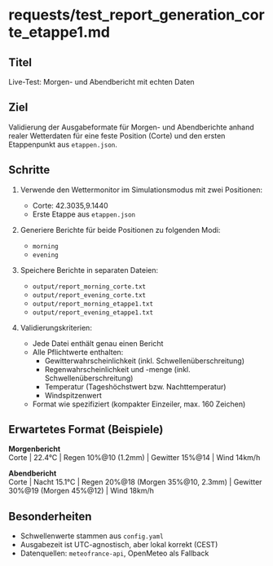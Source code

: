 # requests/test_report_generation_corte_etappe1.md

## Titel

Live-Test: Morgen- und Abendbericht mit echten Daten

## Ziel

Validierung der Ausgabeformate für Morgen- und Abendberichte anhand realer Wetterdaten für eine feste Position (Corte) und den ersten Etappenpunkt aus `etappen.json`.

## Schritte

1. Verwende den Wettermonitor im Simulationsmodus mit zwei Positionen:
   - Corte: 42.3035,9.1440
   - Erste Etappe aus `etappen.json`

2. Generiere Berichte für beide Positionen zu folgenden Modi:
   - `morning`
   - `evening`

3. Speichere Berichte in separaten Dateien:
   - `output/report_morning_corte.txt`
   - `output/report_evening_corte.txt`
   - `output/report_morning_etappe1.txt`
   - `output/report_evening_etappe1.txt`

4. Validierungskriterien:
   - Jede Datei enthält genau einen Bericht
   - Alle Pflichtwerte enthalten:
     - Gewitterwahrscheinlichkeit (inkl. Schwellenüberschreitung)
     - Regenwahrscheinlichkeit und -menge (inkl. Schwellenüberschreitung)
     - Temperatur (Tageshöchstwert bzw. Nachttemperatur)
     - Windspitzenwert
   - Format wie spezifiziert (kompakter Einzeiler, max. 160 Zeichen)

## Erwartetes Format (Beispiele)

**Morgenbericht**  
Corte | 22.4°C | Regen 10%@10 (1.2mm) | Gewitter 15%@14 | Wind 14km/h

**Abendbericht**  
Corte | Nacht 15.1°C | Regen 20%@18 (Morgen 35%@10, 2.3mm) | Gewitter 30%@19 (Morgen 45%@12) | Wind 18km/h

## Besonderheiten

- Schwellenwerte stammen aus `config.yaml`
- Ausgabezeit ist UTC-agnostisch, aber lokal korrekt (CEST)
- Datenquellen: `meteofrance-api`, OpenMeteo als Fallback